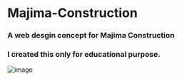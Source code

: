 # Majima-Construction

### A web desgin concept for Majima Construction
### I created this only for educational purpose.

<img src="https://i.postimg.cc/d1V5zqQ2/screencapture-127-0-0-1-5500-index-html-2022-02-01-15-25-08.png" alt="image" border="0">
